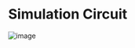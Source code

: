 # Simulation Circuit
![image](https://user-images.githubusercontent.com/101641134/163779150-7d473f7b-c36c-4fea-bb80-73889ebd1bfb.png)
